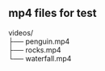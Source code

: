 <h2>mp4 files for  test</h2>

videos/<br>
├── penguin.mp4<br>
├── rocks.mp4<br>
└── waterfall.mp4<br>
